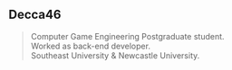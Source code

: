 ## Decca46
> Computer Game Engineering Postgraduate student.   
> Worked as back-end developer.   
> Southeast University & Newcastle University. 
